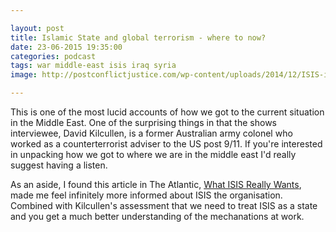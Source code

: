```yaml
---

layout: post
title: Islamic State and global terrorism - where to now?
date: 23-06-2015 19:35:00
categories: podcast
tags: war middle-east isis iraq syria 
image: http://postconflictjustice.com/wp-content/uploads/2014/12/ISIS-isil-iraq-mn-905.jpeg

---
```


This is one of the most lucid accounts of how we got to the current situation in the Middle East. One of the surprising things in that the shows interviewee, David Kilcullen, is a former Australian army colonel who worked as a counterterrorist adviser to the US post 9/11.  If you're interested in unpacking how we got to where we are in the middle east I'd really suggest having a listen. 

As an aside, I found this article in The Atlantic, [What ISIS Really Wants](http://www.theatlantic.com/features/archive/2015/02/what-isis-really-wants/384980/), made me feel infinitely more informed about ISIS the organisation. Combined with Kilcullen's assessment that we need to treat ISIS as a state and you get a much better understanding of the mechanations at work. 